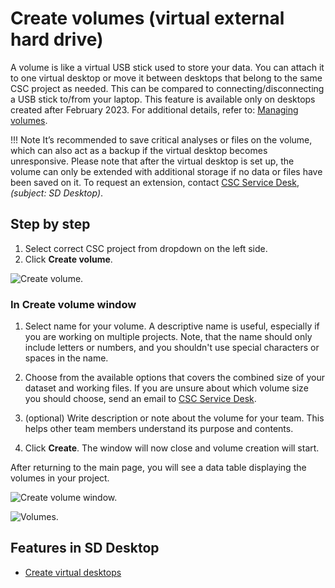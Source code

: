 # Create volumes (virtual external hard drive)

A volume is like a virtual USB stick used to store your data. You can attach it to one virtual desktop or move it between desktops that belong to the same CSC project as needed. This can be compared to connecting/disconnecting a USB stick to/from your laptop. This feature is available only on desktops created after February 2023. For additional details, refer to: [Managing volumes](./sd-desktop-manage-volume.md).

!!! Note
    It’s recommended to save critical analyses or files on the volume, which can also act as a backup if the virtual desktop becomes unresponsive. Please note that after the virtual desktop is set up, the volume can only be extended with additional storage if no data or files have been saved on it. To request an extension, contact [CSC Service Desk](../../support/contact.md), *(subject: SD Desktop)*.

## Step by step

1. Select correct CSC project from dropdown on the left side.
2. Click **Create volume**. 

![Create volume.](https://a3s.fi/docs-files/sensitive-data/SD_Desktop/SD-DesktopNew_CreateVolume.png)

### In Create volume window 

1. Select name for your volume. A descriptive name is useful, especially if you are working on multiple projects. Note, that the name should only include letters or numbers, and you shouldn't use special characters or spaces in the name.

2. Choose from the available options that covers the combined size of your dataset and working files. If you are unsure about which volume size you should choose, send an email to [CSC Service Desk](../../support/contact.md).

3. (optional) Write description or note about the volume for your team. This helps other team members understand its purpose and contents.

4. Click **Create**. The window will now close and volume creation will start.

After returning to the main page, you will see a data table displaying the volumes in your project.

![Create volume window.](https://a3s.fi/docs-files/sensitive-data/SD_Desktop/SD-DesktopNew_CreateVolume2.png)

![Volumes.](https://a3s.fi/docs-files/sensitive-data/SD_Desktop/SD-DesktopNew_Volumes.png)

## Features in SD Desktop

* [Create virtual desktops](./sd-desktop-create.md)
